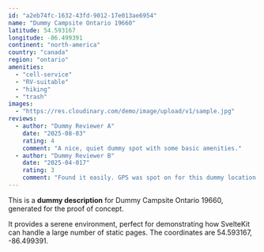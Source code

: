 ```yaml
---
id: "a2eb74fc-1632-43fd-9012-17e013ae6954"
name: "Dummy Campsite Ontario 19660"
latitude: 54.593167
longitude: -86.499391
continent: "north-america"
country: "canada"
region: "ontario"
amenities:
  - "cell-service"
  - "RV-suitable"
  - "hiking"
  - "trash"
images:
  - "https://res.cloudinary.com/demo/image/upload/v1/sample.jpg"
reviews:
  - author: "Dummy Reviewer A"
    date: "2025-08-03"
    rating: 4
    comment: "A nice, quiet dummy spot with some basic amenities."
  - author: "Dummy Reviewer B"
    date: "2025-04-017"
    rating: 3
    comment: "Found it easily. GPS was spot on for this dummy location."
---
```


This is a **dummy description** for Dummy Campsite Ontario 19660, generated for the proof of concept.

It provides a serene environment, perfect for demonstrating how SvelteKit can handle a large number of static pages. The coordinates are 54.593167, -86.499391.

